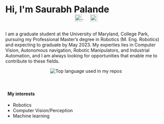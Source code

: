 # Hi, I'm Saurabh Palande

<p align="center" style="margin: -20px 0 30px">
  <a href="https://www.linkedin.com/in/saurabhpalande/" target="_blank" style='margin-right:10px'>
    <img align="center" src="https://cdn.jsdelivr.net/npm/simple-icons@3.0.1/icons/linkedin.svg" alt="linkedin" height="22px" width="22px" />
  </a>
  &nbsp;&nbsp;
  <a href="mailto:saurabhpalande60@gmail.com" target="_blank">
    <img align="center" src="https://cdn.jsdelivr.net/npm/simple-icons@3.0.1/icons/gmail.svg" alt="email" height="22px" width="22px" />
  </a>
</p>

I am a graduate student at the University of Maryland, College Park, pursuing my Professional Master’s degree in Robotics (M. Eng. Robotics) and expecting to graduate by May 2023.
My experties lies in Computer Vision, Autonomous navigation, Robotic Manipulators, and Industrial Automation, and I am always looking for opportunities that enable me to contribute to these fields.

<div align="center">
  <img width="" src="https://github-readme-stats.vercel.app/api/top-langs/?username=saurabhp369&layout=compact&hide_title=1&card_width=300" alt="Top language used in my repos" />
  <br />
  <br />
  <br />
</div>


#### &nbsp;&nbsp;My interests

* Robotics
* Computer Vision/Perception 
* Machine learning

<br />
